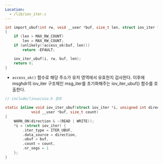 ```yaml
---
Location:
  - /lib/iov_iter.c
---
```



```c title=import_ubuf()
int import_ubuf(int rw, void __user *buf, size_t len, struct iov_iter *i)
{
	if (len > MAX_RW_COUNT)
		len = MAX_RW_COUNT;
	if (unlikely(!access_ok(buf, len)))
		return -EFAULT;

	iov_iter_ubuf(i, rw, buf, len);
	return 0;
}
```

- `access_ok()` 함수로 해당 주소가 유저 영역에서 유효한지 검사한다. 이후에 msghdr의 iov_iter 구조체인 msg_iter를 초기화해주는 iov_iter_ubuf() 함수를 호출한다.

  
```c title=iov_iter_ubuf()
// include/linux/uio.h 경로

static inline void iov_iter_ubuf(struct iov_iter *i, unsigned int direction,
			void __user *buf, size_t count)
{
	WARN_ON(direction & ~(READ | WRITE));
	*i = (struct iov_iter) {
		.iter_type = ITER_UBUF,
		.data_source = direction, 
		.ubuf = buf,
		.count = count,
		.nr_segs = 1
	};
}
```